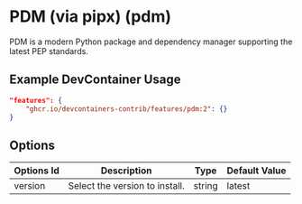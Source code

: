 
# PDM (via pipx) (pdm)

PDM is a modern Python package and dependency manager supporting the latest PEP standards.

## Example DevContainer Usage

```json
"features": {
    "ghcr.io/devcontainers-contrib/features/pdm:2": {}
}
```

## Options

| Options Id | Description | Type | Default Value |
|-----|-----|-----|-----|
| version | Select the version to install. | string | latest |


